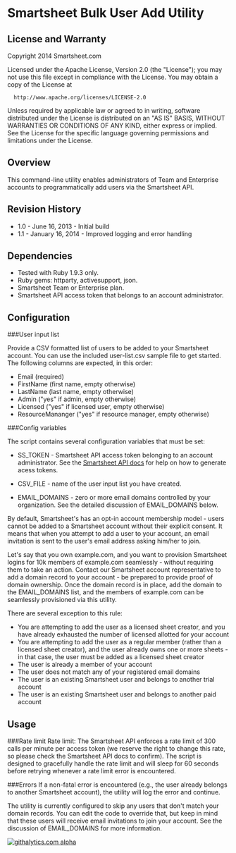 Smartsheet Bulk User Add Utility
===

License and Warranty
--------------------
Copyright 2014 Smartsheet.com

Licensed under the Apache License, Version 2.0 (the "License");
you may not use this file except in compliance with the License.
You may obtain a copy of the License at

      http://www.apache.org/licenses/LICENSE-2.0

Unless required by applicable law or agreed to in writing, software
distributed under the License is distributed on an "AS IS" BASIS,
WITHOUT WARRANTIES OR CONDITIONS OF ANY KIND, either express or implied.
See the License for the specific language governing permissions and
limitations under the License.


Overview
--------

This command-line utility enables administrators of Team and Enterprise accounts to programmatically add users via the Smartsheet API.


Revision History
--------

* 1.0 - June 16, 2013 - Initial build
* 1.1 - January 16, 2014 - Improved logging and error handling


Dependencies
---

* Tested with Ruby 1.9.3 only.
* Ruby gems: httparty, activesupport, json. 
* Smartsheet Team or Enterprise plan.
* Smartsheet API access token that belongs to an account administrator.


Configuration
------

###User input list

Provide a CSV formatted list of users to be added to your Smartsheet account.  You can use the included user-list.csv sample file to get started.  The following columns
are expected, in this order:

* Email (required)
* FirstName (first name, empty otherwise)
* LastName (last name, empty otherwise)
* Admin ("yes" if admin, empty otherwise)
* Licensed ("yes" if licensed user, empty otherwise)
* ResourceMananger ("yes" if resource manager, empty otherwise)


###Config variables

The script contains several configuration variables that must be set:

* SS_TOKEN - Smartsheet API access token belonging to an account administrator.  See the [Smartsheet API docs](http://smartsheet.com/developers) for help on how to generate acess tokens.

* CSV_FILE - name of the user input list you have created.

* EMAIL_DOMAINS - zero or more email domains controlled by your organization.  See the detailed discussion of EMAIL_DOMAINS below.

By default, Smartsheet's has an opt-in account membership model - users cannot be added to a Smartsheet account without their explicit consent.  It means that when you attempt to add a user to your account, an email invitation is sent to the user's email address asking him/her to join.

Let's say that you own example.com, and you want to provision Smartsheet logins for 10k members of example.com seamlessly - without requiring them to take an action.  Contact our Smartsheet account representative to add a domain record to your account - be prepared to provide proof of domain ownership.  Once the domain record is in place, add the domain to the EMAIL_DOMAINS list, and the members of example.com can be seamlessly provisioned via this utility.

There are several exception to this rule:

* You are attempting to add the user as a licensed sheet creator, and you have already exhausted the number of licensed allotted for your account
* You are attempting to add the user as a regular member (rather than a licensed sheet creator), and the user already owns one or more sheets - in that case, the user must be added as a licensed sheet creator
* The user is already a member of your account
* The user does not match any of your registered email domains
* The user is an existing Smartsheet user and belongs to another trial account
* The user is an existing Smartsheet user and belongs to another paid account


Usage
---

###Rate limit
Rate limit: The Smartsheet API enforces a rate limit of 300 calls per minute per access token (we reserve the right to change this rate, so please check the Smartsheet API docs to confirm).  The script is designed to gracefully handle the rate limit and will
sleep for 60 seconds before retrying whenever a rate limit error is encountered.

###Errors
If a non-fatal error is encountered (e.g., the user already belongs to another Smartsheet account), the utility will log the error and continue.

The utility is currently configured to skip any users that don't match your domain records.  You can edit the code to override that, but keep in mind that these users will receive email invitations to join your account.  See the discussion of EMAIL_DOMAINS for more information.

[![githalytics.com alpha](https://cruel-carlota.pagodabox.com/25c830f239e48c7b8b5584b1f4afaab6 "githalytics.com")](http://githalytics.com/smartsheet-platform/bulk-user-add)
